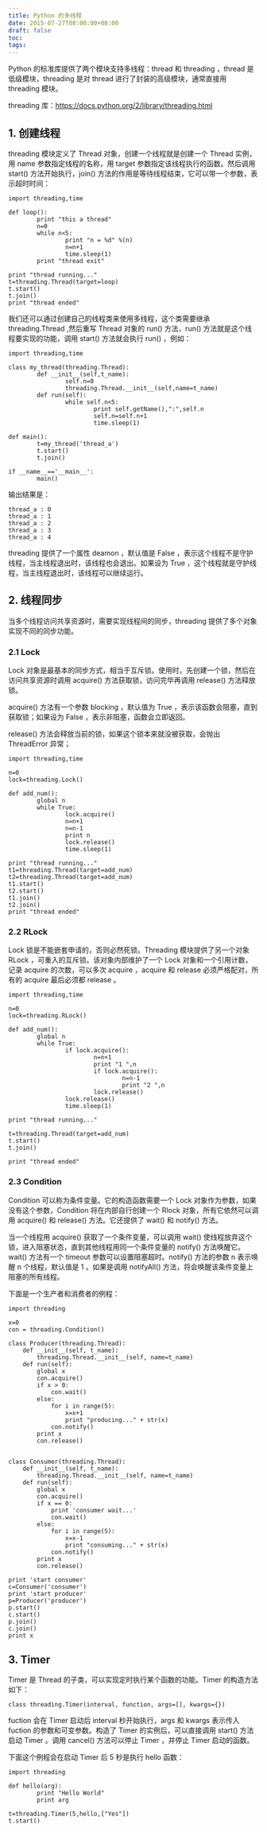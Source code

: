 ```yaml
---
title: Python 的多线程
date: 2015-07-27T08:00:00+08:00
draft: false
toc:
tags:
---
```




Python 的标准库提供了两个模块支持多线程：thread 和 threading ，thread 是低级模块，threading 是对 thread 进行了封装的高级模块，通常直接用 threading 模块。

threading 库：<https://docs.python.org/2/library/threading.html>

## 1. 创建线程

threading 模块定义了 Thread 对象，创建一个线程就是创建一个 Thread 实例，用 name 参数指定线程的名称，用 target 参数指定该线程执行的函数。然后调用 start() 方法开始执行，join() 方法的作用是等待线程结束，它可以带一个参数，表示超时时间：

    import threading,time
    
    def loop():
            print "this a thread"
            n=0
            while n<5:
                    print "n = %d" %(n)
                    n=n+1
                    time.sleep(1)
            print "thread exit"
    
    print "thread running..."
    t=threading.Thread(target=loop)
    t.start()
    t.join()
    print "thread ended"



我们还可以通过创建自己的线程类来使用多线程，这个类需要继承 threading.Thread ,然后重写 Thread 对象的 run() 方法，run() 方法就是这个线程要实现的功能，调用 start() 方法就会执行 run() ，例如：

    import threading,time
    
    class my_thread(threading.Thread):
            def __init__(self,t_name):
                    self.n=0
                    threading.Thread.__init__(self,name=t_name)
            def run(self):
                    while self.n<5:
                            print self.getName(),":",self.n
                            self.n=self.n+1
                            time.sleep(1)
    
    def main():
            t=my_thread('thread_a')
            t.start()
            t.join()
    
    if __name__=='__main__':
            main()

输出结果是：

    thread_a : 0
    thread_a : 1
    thread_a : 2
    thread_a : 3
    thread_a : 4
    
threading 提供了一个属性 deamon ，默认值是 False ，表示这个线程不是守护线程，当主线程退出时，该线程也会退出。如果设为 True ，这个线程就是守护线程，当主线程退出时，该线程可以继续运行。

## 2. 线程同步

当多个线程访问共享资源时，需要实现线程间的同步，threading 提供了多个对象实现不同的同步功能。

### 2.1 Lock 

Lock 对象是最基本的同步方式，相当于互斥锁。使用时，先创建一个锁，然后在访问共享资源时调用 acquire() 方法获取锁，访问完毕再调用 release() 方法释放锁。

acquire() 方法有一个参数 blocking ，默认值为 True ，表示该函数会阻塞，直到获取锁；如果设为 False ，表示非阻塞，函数会立即返回。

release() 方法会释放当前的锁，如果这个锁本来就没被获取，会抛出 ThreadError 异常；

    import threading,time
    
    n=0
    lock=threading.Lock()
    
    def add_num():
            global n
            while True:
                    lock.acquire()
                    n=n+1
                    n=n-1
                    print n
                    lock.release()
                    time.sleep(1)
    
    print "thread running..."
    t1=threading.Thread(target=add_num)
    t2=threading.Thread(target=add_num)
    t1.start()
    t2.start()
    t1.join()
    t2.join()
    print "thread ended"
    
### 2.2 RLock
Lock 锁是不能嵌套申请的，否则必然死锁。Threading 模块提供了另一个对象 RLock ，可重入的互斥锁。该对象内部维护了一个 Lock 对象和一个引用计数，记录 acquire 的次数，可以多次 acquire ，acquire 和 release 必须严格配对，所有的 acquire 最后必须都 release 。

    import threading,time
    
    n=0
    lock=threading.RLock()
    
    def add_num():
            global n
            while True:
                    if lock.acquire():
                            n=n+1
                            print "1 ",n
                            if lock.acquire():
                                    n=n-1
                                    print "2 ",n
                            lock.release()
                    lock.release()
                    time.sleep(1)
    
    print "thread running..."
    
    t=threading.Thread(target=add_num)
    t.start()
    t.join()
    
    print "thread ended"
    
### 2.3 Condition

Condition 可以称为条件变量。它的构造函数需要一个 Lock 对象作为参数，如果没有这个参数，Condition 将在内部自行创建一个 Rlock 对象，所有它依然可以调用 acquire() 和 release() 方法。它还提供了 wait() 和 notify() 方法。

当一个线程用 acquire() 获取了一个条件变量，可以调用 wait() 使线程放弃这个锁，进入阻塞状态，直到其他线程用同一个条件变量的 notify() 方法唤醒它。wait() 方法有一个 timeout 参数可以设置阻塞超时。notify() 方法的参数 n 表示唤醒 n 个线程，默认值是 1 。如果是调用 notifyAll() 方法，将会唤醒该条件变量上阻塞的所有线程。

下面是一个生产者和消费者的例程：

    import threading
    
    x=0
    con = threading.Condition()  
    
    class Producer(threading.Thread):  
        def __init__(self, t_name):  
            threading.Thread.__init__(self, name=t_name)  
        def run(self):  
            global x  
            con.acquire()  
            if x > 0:  
                con.wait()  
            else:  
                for i in range(5):  
                    x=x+1  
                    print "producing..." + str(x)  
                con.notify()  
            print x  
            con.release()  
       
      
    class Consumer(threading.Thread):  
        def __init__(self, t_name):  
            threading.Thread.__init__(self, name=t_name)  
        def run(self):  
            global x  
            con.acquire()  
            if x == 0:  
                print 'consumer wait...'  
                con.wait()  
            else:  
                for i in range(5):  
                    x=x-1  
                    print "consuming..." + str(x)  
                con.notify()  
            print x  
            con.release()  
      
    print 'start consumer'  
    c=Consumer('consumer')  
    print 'start producer'  
    p=Producer('producer')  
    p.start()  
    c.start()  
    p.join()  
    c.join()  
    print x  

## 3. Timer

Timer 是 Thread 的子类，可以实现定时执行某个函数的功能。Timer 的构造方法如下：

    class threading.Timer(interval, function, args=[], kwargs={})
    
fuction 会在 Timer 启动后 interval 秒开始执行，args 和 kwargs 表示传入 fuction 的参数和可变参数。构造了 Timer 的实例后，可以直接调用 start() 方法启动 Timer 。调用 cancel() 方法可以停止 Timer ，并停止 Timer 启动的函数。

下面这个例程会在启动 Timer 后 5 秒是执行 hello 函数：

    import threading

    def hello(arg):
            print "Hello World"
            print arg
    
    t=threading.Timer(5,hello,["Yes"])
    t.start()
